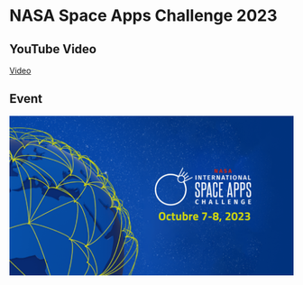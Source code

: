 # NASA Space Apps Challenge 2023 

## YouTube Video
[Video](https://youtu.be/j8ofJ3THgA?si=NxXJ2teTqtbpRMh)

## Event

![Banner](/profile/banner.png)

